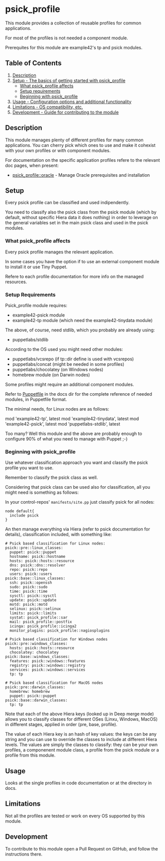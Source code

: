 # psick_profile

This module provides a collection of reusable profiles for common applications.

For most of the profiles is not needed a component module.

Prerequites for this module are example42's tp and psick modules.

## Table of Contents

1. [Description](#description)
1. [Setup - The basics of getting started with psick_profile](#setup)
    * [What psick_profile affects](#what-psick_profile-affects)
    * [Setup requirements](#setup-requirements)
    * [Beginning with psick_profile](#beginning-with-psick_profile)
1. [Usage - Configuration options and additional functionality](#usage)
1. [Limitations - OS compatibility, etc.](#limitations)
1. [Development - Guide for contributing to the module](#development)

## Description

This module manages plenty of different profiles for many common applications.
You can cherry pick which ones to use and make it cohexist with your own profiles
or with component modules.

For documentation on the specific application profiles refere to the relevant doc pages, when present:

- [psick_profile::oracle](docs/oracle.md) - Manage Oracle prerequisites and installation
## Setup

Every psick profile can be classified and used indipendently.

You need to classify also the psick class from the psick module (which by default, without 
specific Hiera data it does nothing) in order to leverage on the general variables
set in the main psick class and used in the psick modules.


### What psick_profile affects

Every psick profile manages the relevant application.

In some cases you have the option if to use an external component module to install it
or use Tiny Puppet.

Refere to each profile documentation for more info on the managed resources.

### Setup Requirements

Psick_profile module requires:

* example42-psick module
* example42-tp module (which need the example42-tinydata module)

The above, of course, need stdlib, which you probably are already using:

* puppetlabs/stdlib

According to the OS used you might need other modules:

* puppetlabs/vcsrepo (if tp::dir define is used with vcsrepos)
* puppetlabs/concat (might be needed in some profiles)
* puppetlabs/chocolatey (on Windows nodes)
* homebrew module (on Darwin nodes)

Some profiles might require an additional component modules.

Refer to [Puppetfile](docs/Puppetfile) in the docs dir for the complete reference of needed modules, in Puppetfile format.

The minimal needs, for Linux nodes are as follows:

mod 'example42-tp', latest
mod 'example42-tinydata', latest
mod 'example42-psick', latest
mod 'puppetlabs-stdlib', latest

Too many? Well this module and the above are probably enough to configure 90% of what you need to manage with Puppet ;-)


### Beginning with psick_profile

Use whatever classification approach you want and classify the psick profile you want to use.

Remember to classify the psick class as well.

Considering that psick class can be used also for classification, all you might need is something as follows:

In your control-repos' `manifests/site.pp` just classify psick for all nodes:

    node default{
      include psick
    }

An then manage everything via Hiera (refer to psick documentation for details), classification included, with something like:

    # Psick based classification for Linux nodes:
    psick::pre::linux_classes:
      puppet: psick::puppet
      hostname: psick::hostname
      hosts: psick::hosts::resource
      dns: psick::dns::resolver
      repo: psick::repo
      users: psick::users
    psick::base::linux_classes:
      ssh: psick::openssh
      sudo: psick::sudo
      time: psick::time
      sysctl: psick::sysctl
      update: psick::update
      motd: psick::motd
      selinux: psick::selinux
      limits: psick::limits
      systat: psick_profile::sar
      mail: psick_profile::postfix
      icinga: psick_profile::icinga2
      monitor_plugins: psick_profile::nagiosplugins

    # Psick based classification for Windows nodes
    psick::pre::windows_classes:
      hosts: psick::hosts::resource
      chocolatey: chocolatey
    psick::base::windows_classes:
      features: psick::windows::features
      registry: psick::windows::registry
      services: psick::windows::services
      tp: tp

    # Psick based classification for MacOS nodes
    psick::pre::darwin_classes:
      homebrew: homebrew
      puppet: psick::puppet
    psick::base::darwin_classes:
      tp: tp

Note that each of the above Hiera keys (looked up in Deep merge mode) allows you to classify classes for different OSes (Linxu, Windows, MacOS) in different stages, applied in order (pre, base, profile).

The value of each Hiera key is an hash of key values: the keys can be any string and you can use to override the classes to include at different Hiera levels.
The values are simply the classes to classify: they can be your own profiles, a componenent module class, a profile from the psick module or a profile from this module.


## Usage

Looks at the single profiles in code documentation or at the directory in docs.


## Limitations

Not all the profiles are tested or work on every OS supported by this module.

## Development

To contribute to this module open a Pull Request on GitHub, and follow the instructions there.
